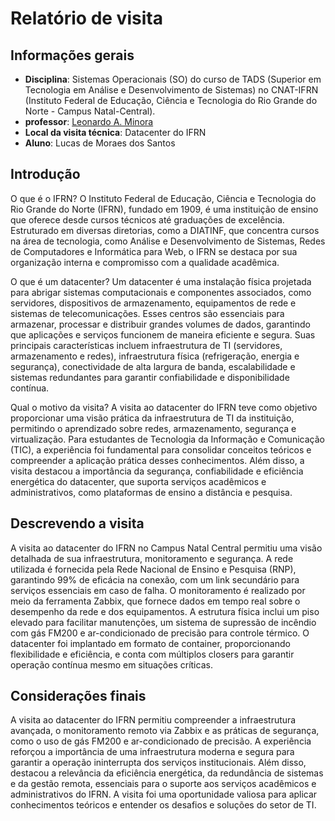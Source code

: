 # Relatório de visita

## Informações gerais
- **Disciplina**: Sistemas Operacionais (SO) do curso de TADS (Superior em Tecnologia em Análise e Desenvolvimento de Sistemas) no CNAT-IFRN (Instituto Federal de Educação, Ciência e Tecnologia do Rio Grande do Norte - Campus Natal-Central).
- **professor**: [Leonardo A. Minora](https://github.com/leonardo-minora)
- **Local da visita técnica**: Datacenter do IFRN
- **Aluno**: Lucas de Moraes dos Santos

## Introdução
O que é o IFRN?
O Instituto Federal de Educação, Ciência e Tecnologia do Rio Grande do Norte (IFRN), fundado em 1909, é uma instituição de ensino que oferece desde cursos técnicos até graduações de excelência. Estruturado em diversas diretorias, como a DIATINF, que concentra cursos na área de tecnologia, como Análise e Desenvolvimento de Sistemas, Redes de Computadores e Informática para Web, o IFRN se destaca por sua organização interna e compromisso com a qualidade acadêmica. 

O que é um datacenter?
Um datacenter é uma instalação física projetada para abrigar sistemas computacionais e componentes associados, como servidores, dispositivos de armazenamento, equipamentos de rede e sistemas de telecomunicações. Esses centros são essenciais para armazenar, processar e distribuir grandes volumes de dados, garantindo que aplicações e serviços funcionem de maneira eficiente e segura. Suas principais características incluem infraestrutura de TI (servidores, armazenamento e redes), infraestrutura física (refrigeração, energia e segurança), conectividade de alta largura de banda, escalabilidade e sistemas redundantes para garantir confiabilidade e disponibilidade contínua.

Qual o motivo da visita?
A visita ao datacenter do IFRN teve como objetivo proporcionar uma visão prática da infraestrutura de TI da instituição, permitindo o aprendizado sobre redes, armazenamento, segurança e virtualização. Para estudantes de Tecnologia da Informação e Comunicação (TIC), a experiência foi fundamental para consolidar conceitos teóricos e compreender a aplicação prática desses conhecimentos. Além disso, a visita destacou a importância da segurança, confiabilidade e eficiência energética do datacenter, que suporta serviços acadêmicos e administrativos, como plataformas de ensino a distância e pesquisa.

## Descrevendo a visita
A visita ao datacenter do IFRN no Campus Natal Central permitiu uma visão detalhada de sua infraestrutura, monitoramento e segurança. A rede utilizada é fornecida pela Rede Nacional de Ensino e Pesquisa (RNP), garantindo 99% de eficácia na conexão, com um link secundário para serviços essenciais em caso de falha. O monitoramento é realizado por meio da ferramenta Zabbix, que fornece dados em tempo real sobre o desempenho da rede e dos equipamentos. A estrutura física inclui um piso elevado para facilitar manutenções, um sistema de supressão de incêndio com gás FM200 e ar-condicionado de precisão para controle térmico. O datacenter foi implantado em formato de container, proporcionando flexibilidade e eficiência, e conta com múltiplos closers para garantir operação contínua mesmo em situações críticas.

## Considerações finais
A visita ao datacenter do IFRN permitiu compreender a infraestrutura avançada, o monitoramento remoto via Zabbix e as práticas de segurança, como o uso de gás FM200 e ar-condicionado de precisão. A experiência reforçou a importância de uma infraestrutura moderna e segura para garantir a operação ininterrupta dos serviços institucionais. Além disso, destacou a relevância da eficiência energética, da redundância de sistemas e da gestão remota, essenciais para o suporte aos serviços acadêmicos e administrativos do IFRN. A visita foi uma oportunidade valiosa para aplicar conhecimentos teóricos e entender os desafios e soluções do setor de TI.
